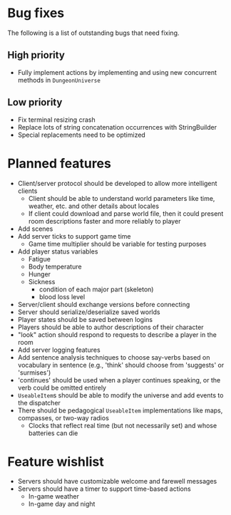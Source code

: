 Bug fixes
=========

The following is a list of outstanding bugs that need fixing.

High priority
-------------
*   Fully implement actions by implementing and using new concurrent methods
    in `DungeonUniverse`


Low priority
------------
*   Fix terminal resizing crash
*   Replace lots of string concatenation occurrences with StringBuilder
*   Special replacements need to be optimized



Planned features
================
*   Client/server protocol should be developed to allow more intelligent
    clients
    -   Client should be able to understand world parameters like time,
        weather, etc. and other details about locales
    -   If client could download and parse world file, then it could present
        room descriptions faster and more reliably to player
*   Add scenes
*   Add server ticks to support game time
    -   Game time multiplier should be variable for testing purposes
*   Add player status variables
    -   Fatigue
    -   Body temperature
    -   Hunger
    -   Sickness
        *   condition of each major part (skeleton)
        *   blood loss level
*   Server/client should exchange versions before connecting
*   Server should serialize/deserialize saved worlds
*   Player states should be saved between logins
*   Players should be able to author descriptions of their character
*   "look" action should respond to requests to describe a player in the room
*   Add server logging features
*   Add sentence analysis techniques to choose say-verbs based on vocabulary
    in sentence (e.g., 'think' should choose from 'suggests' or 'surmises')
*   'continues' should be used when a player continues speaking, or the verb
    could be omitted entirely
*   `UseableItem`s should be able to modify the universe and add events
    to the dispatcher
*   There should be pedagogical `UseableItem` implementations like maps,
    compasses, or two-way radios
    -   Clocks that reflect real time (but not necessarily set) and whose
        batteries can die


Feature wishlist
================
*   Servers should have customizable welcome and farewell messages
*   Servers should have a timer to support time-based actions
    -   In-game weather
    -   In-game day and night
